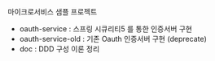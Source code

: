 마이크로서비스 샘플 프로젝트   
- oauth-service : 스프링 시큐리티5 를 통한 인증서버 구현 
- oauth-service-old : 기존 Oauth 인증서버 구현 (deprecate)
- doc : DDD 구성 이론 정리 
